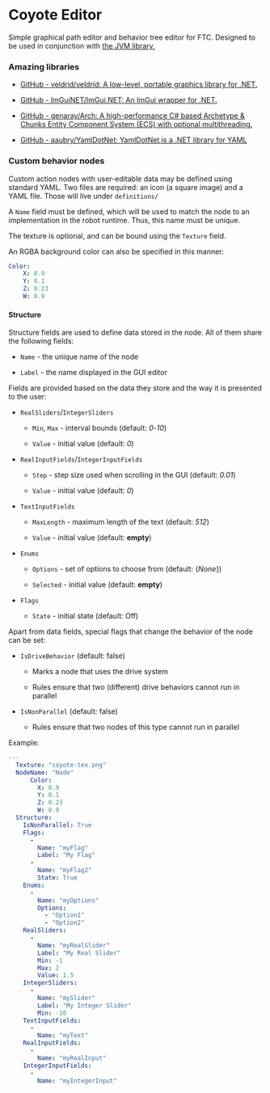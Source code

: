 # Coyote Editor

Simple graphical path editor and behavior tree editor for FTC. Designed to be used in conjunction with [the JVM library.](https://github.com/empireu/Coyote-Lib)

### Amazing libraries

- [GitHub - veldrid/veldrid: A low-level, portable graphics library for .NET.](https://github.com/veldrid/veldrid)

- [GitHub - ImGuiNET/ImGui.NET: An ImGui wrapper for .NET.](https://github.com/ImGuiNET/ImGui.NET)

- [GitHub - genaray/Arch: A high-performance C# based Archetype &amp; Chunks Entity Component System (ECS) with optional multithreading.](https://github.com/genaray/Arch/)

- [GitHub - aaubry/YamlDotNet: YamlDotNet is a .NET library for YAML](https://github.com/aaubry/YamlDotNet/)

### Custom behavior nodes

Custom action nodes with user-editable data may be defined using standard YAML. Two files are required: an icon (a square image) and a YAML file. Those will live under `definitions/`

A `Name` field must be defined, which will be used to match the node to an implementation in the robot runtime. Thus, this name must be unique. 

The texture is optional, and can be bound using the `Texture` field.

An RGBA background color can also be specified in this manner:

```yaml
Color:
    X: 0.9
    Y: 0.1
    Z: 0.23
    W: 0.9
```

#### Structure

Structure fields are used to define data stored in the node. All of them share the following fields:

- `Name` - the unique name of the node

- `Label` - the name displayed in the GUI editor

Fields are provided based on the data they store and the way it is presented to the user:

- `RealSliders`/`IntegerSliders`
  
  - `Min`, `Max` - interval bounds (default: *0*-*10*)
  
  - `Value` - initial value (default: *0*)

- `RealInputFields`/`IntegerInputFields`
  
  - `Step` - step size used when scrolling in the GUI (default: *0.01*)
  
  - `Value` - initial value (default: *0*)

- `TextInputFields`
  
  - `MaxLength` - maximum length of the text (default: *512*)
  
  - `Value` - initial value (default: **empty**)

- `Enums`
  
  - `Options` - set of options to choose from (default: {*None*})
  
  - `Selected` - initial value (default: **empty**)

- `Flags`
  
  - `State` - initial state (default: Off)

 Apart from data fields, special flags that change the behavior of the node can be set:

- `IsDriveBehavior` (default: false)
  
  - Marks a node that uses the drive system
  
  - Rules ensure that two (different) drive behaviors cannot run in parallel

- `IsNonParallel` (default: false)
  
  - Rules ensure that two nodes of this type cannot run in parallel



Example:

```yaml
---
  Texture: "coyote-tex.png"
  NodeName: "Node"
      Color:
        X: 0.9
        Y: 0.1
        Z: 0.23
        W: 0.9
  Structure:
    IsNonParallel: True
    Flags:
      -
        Name: "myFlag"
        Label: "My Flag"
      -
        Name: "myFlag2"
        State: True
    Enums:
      -
        Name: "myOptions"
        Options: 
          - "Option1"
          - "Option2"
    RealSliders:
      -
        Name: "myRealSlider"
        Label: "My Real Slider"
        Min: -1
        Max: 2
        Value: 1.5
    IntegerSliders:
      -
        Name: "mySlider"
        Label: "My Integer Slider"
        Min: -10
    TextInputFields:
      -
        Name: "myText"
    RealInputFields:
      -
        Name: "myRealInput"
    IntegerInputFields:
      -
        Name: "myIntegerInput"
```










































